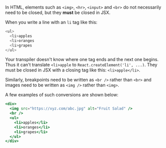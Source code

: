 In HTML, elements such as `<img>`, `<hr>`, `<input>` and `<br>` do not
necessarily need to be closed, but they **must** be closed in JSX.

When you write a line with an `li` tag like this:

```js
<ul>
  <li>apples
  <li>oranges
  <li>grapes
</ul>
```

Your transpiler doesn't know where one tag ends and the next one begins. Thus it
can't translate `<li>apple` to `React.createElement('li', ...)`. They must be
closed in JSX with a closing tag like this: `<li>apple</li>`.

Similarly, breakpoints need to be written as `<br />` rather than `<br>` and
images need to be written as `<img />` rather than `<img>`.

A few examples of such conversions are shown below:

```jsx
<div>
  <img src="https://xyz.com/abc.jpg" alt="Fruit Salad" />
  <br />
  <ul>
    <li>apples</li>
    <li>oranges</li>
    <li>grapes</li>
  </ul>
</div>
```
